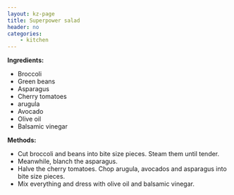 ```yaml
---
layout: kz-page
title: Superpower salad
header: no
categories:
    - kitchen
---
```


**Ingredients:**

* Broccoli
* Green beans
* Asparagus
* Cherry tomatoes
* arugula
* Avocado
* Olive oil
* Balsamic vinegar

**Methods:**

* Cut broccoli and beans into bite size pieces. Steam them until tender.
* Meanwhile, blanch the asparagus.
* Halve the cherry tomatoes. Chop arugula, avocados and asparagus into bite size pieces.
* Mix everything and dress with olive oil and balsamic vinegar.
